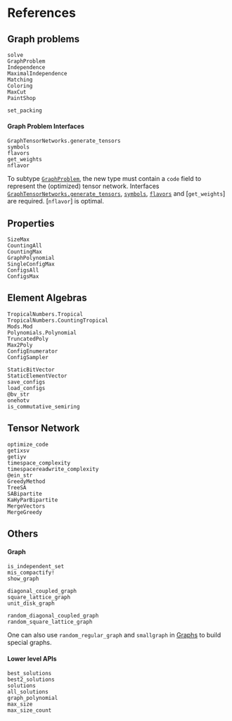 # References
## Graph problems
```@docs
solve
GraphProblem
Independence
MaximalIndependence
Matching
Coloring
MaxCut
PaintShop
```

```@docs
set_packing
```

#### Graph Problem Interfaces
```@docs
GraphTensorNetworks.generate_tensors
symbols
flavors
get_weights
nflavor
```

To subtype [`GraphProblem`](@ref), the new type must contain a `code` field to represent the (optimized) tensor network.
Interfaces [`GraphTensorNetworks.generate_tensors`](@ref), [`symbols`](@ref), [`flavors`](@ref) and [`get_weights`] are required.
[`nflavor`] is optimal.


## Properties
```@docs
SizeMax
CountingAll
CountingMax
GraphPolynomial
SingleConfigMax
ConfigsAll
ConfigsMax
```

## Element Algebras
```@docs
TropicalNumbers.Tropical
TropicalNumbers.CountingTropical
Mods.Mod
Polynomials.Polynomial
TruncatedPoly
Max2Poly
ConfigEnumerator
ConfigSampler
```

```@docs
StaticBitVector
StaticElementVector
save_configs
load_configs
@bv_str
onehotv
is_commutative_semiring
```

## Tensor Network
```@docs
optimize_code
getixsv
getiyv
timespace_complexity
timespacereadwrite_complexity
@ein_str
GreedyMethod
TreeSA
SABipartite
KaHyParBipartite
MergeVectors
MergeGreedy
```

## Others
#### Graph
```@docs
is_independent_set
mis_compactify!
show_graph

diagonal_coupled_graph
square_lattice_graph
unit_disk_graph

random_diagonal_coupled_graph
random_square_lattice_graph
```

One can also use `random_regular_graph` and `smallgraph` in [Graphs](https://github.com/JuliaGraphs/Graphs.jl) to build special graphs.

#### Lower level APIs
```@docs
best_solutions
best2_solutions
solutions
all_solutions
graph_polynomial
max_size
max_size_count
```